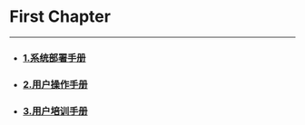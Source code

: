 # First Chapter

---

* ### [1.系统部署手册](/1xi-tong-bu-shu-shou-ce.md "系统部署手册")
* ### [2.用户操作手册](/2xi-tong-cao-zuo-shou-ce.md)
* ### [3.用户培训手册](/3xi-tong-pei-xun-shou-ce.md)



